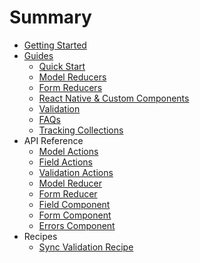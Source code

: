 # Summary

* [Getting Started](README.md)
* [Guides](guides.md)
   * [Quick Start](step_by_step.md)
   * [Model Reducers](model_reducers.md)
   * [Form Reducers](form_reducers.md)
   * [React Native & Custom Components](react_native_&_custom_components.md)
   * [Validation](validation.md)
   * [FAQs](faqs.md)
   * [Tracking Collections](tracking_collections.md)
* API Reference
   * [Model Actions](model_actions.md)
   * [Field Actions](field_actions.md)
   * [Validation Actions](validation_actions.md)
   * [Model Reducer](model_reducer.md)
   * [Form Reducer](form_reducer.md)
   * [Field Component](field_component.md)
   * [Form Component](form_component.md)
   * [Errors Component](errors_component.md)
* Recipes
   * [Sync Validation Recipe](sync_validation_recipe.md)

